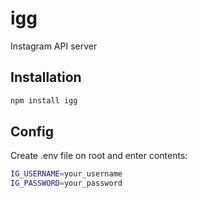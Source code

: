 # igg

Instagram API server

## Installation

```bash
npm install igg
```

## Config

Create .env file on root and enter contents:

```bash
IG_USERNAME=your_username
IG_PASSWORD=your_password
```